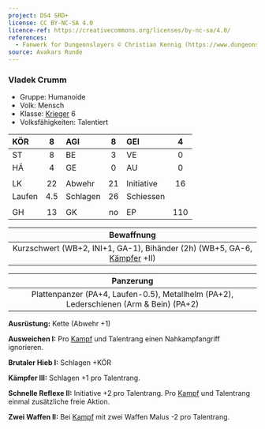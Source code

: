 ```yaml
---
project: DS4 SRD+
license: CC BY-NC-SA 4.0
licence-ref: https://creativecommons.org/licenses/by-nc-sa/4.0/
references: 
  - Fanwerk for Dungeonslayers © Christian Kennig (https://www.dungeonslayers.net/)
source: Avakars Runde
---
```


### Vladek Crumm

- Gruppe: Humanoide
- Volk: Mensch
- Klasse: [Krieger](../../grw/charaktere-klasse-krieger.md) 6
- Volksfähigkeiten: Talentiert

| KÖR    |  8  | AGI      |  8  | GEI        |  4  |
| :----- | :-: | :------- | :-: | :--------- | :-: |
| ST     |  8  | BE       |  3  | VE         |  0  |
| HÄ     |  4  | GE       |  0  | AU         |  0  |
|        |     |          |     |            |     |
| LK     | 22  | Abwehr   | 21  | Initiative | 16  |
| Laufen | 4.5 | Schlagen | 26  | Schiessen  |     |
|        |     |          |     |            |     |
| GH     | 13  | GK       | no  | EP         | 110 |

|                                Bewaffnung                                |
| :----------------------------------------------------------------------: |
| Kurzschwert (WB+2, INI+1, GA-1), Bihänder (2h) (WB+5, GA-6, [Kämpfer](../../grw/talente/kaempfer.md) +II) |

|                                       Panzerung                                        |
| :------------------------------------------------------------------------------------: |
| Plattenpanzer (PA+4, Laufen-0.5), Metallhelm (PA+2), Lederschienen (Arm & Bein) (PA+2) |

**Ausrüstung:** Kette (Abwehr +1)

**Ausweichen I:** Pro [Kampf](../../grw/regeln-kampf.md) und Talentrang einen Nahkampfangriff ignorieren.

**Brutaler Hieb I:** Schlagen +KÖR

**Kämpfer III:** Schlagen +1 pro Talentrang.

**Schnelle Reflexe II:** Initiative +2 pro Talentrang. Pro [Kampf](../../grw/regeln-kampf.md) und Talentrang einmal zusätzliche freie Aktion.

**Zwei Waffen II:** Bei [Kampf](../../grw/regeln-kampf.md) mit zwei Waffen Malus -2 pro Talentrang.

